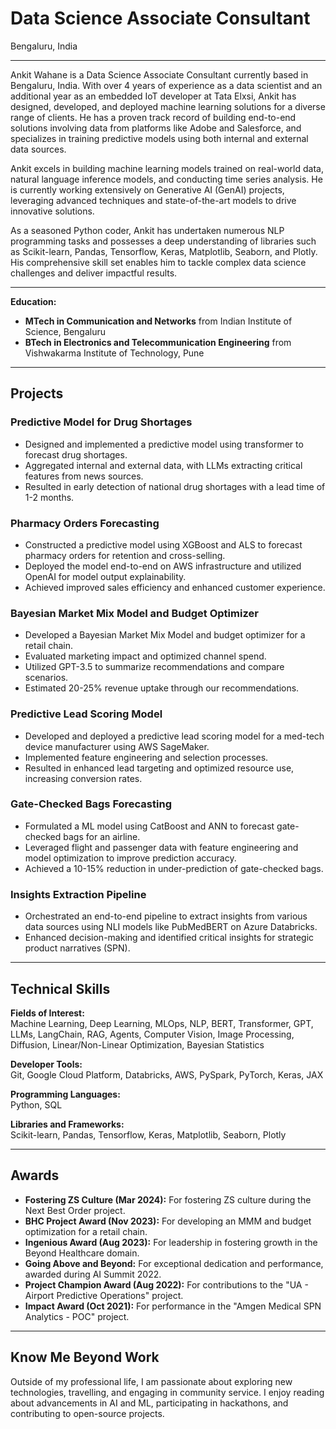 # Data Science Associate Consultant
Bengaluru, India

---

Ankit Wahane is a Data Science Associate Consultant currently based in Bengaluru, India. With over 4 years of experience as a data scientist and an additional year as an embedded IoT developer at Tata Elxsi, Ankit has designed, developed, and deployed machine learning solutions for a diverse range of clients. He has a proven track record of building end-to-end solutions involving data from platforms like Adobe and Salesforce, and specializes in training predictive models using both internal and external data sources.

Ankit excels in building machine learning models trained on real-world data, natural language inference models, and conducting time series analysis. He is currently working extensively on Generative AI (GenAI) projects, leveraging advanced techniques and state-of-the-art models to drive innovative solutions.

As a seasoned Python coder, Ankit has undertaken numerous NLP programming tasks and possesses a deep understanding of libraries such as Scikit-learn, Pandas, Tensorflow, Keras, Matplotlib, Seaborn, and Plotly. His comprehensive skill set enables him to tackle complex data science challenges and deliver impactful results.

---

**Education:**

- **MTech in Communication and Networks** from Indian Institute of Science, Bengaluru
- **BTech in Electronics and Telecommunication Engineering** from Vishwakarma Institute of Technology, Pune

---
## Projects

### Predictive Model for Drug Shortages
- Designed and implemented a predictive model using transformer to forecast drug shortages.
- Aggregated internal and external data, with LLMs extracting critical features from news sources.
- Resulted in early detection of national drug shortages with a lead time of 1-2 months.

### Pharmacy Orders Forecasting
- Constructed a predictive model using XGBoost and ALS to forecast pharmacy orders for retention and cross-selling.
- Deployed the model end-to-end on AWS infrastructure and utilized OpenAI for model output explainability.
- Achieved improved sales efficiency and enhanced customer experience.

### Bayesian Market Mix Model and Budget Optimizer
- Developed a Bayesian Market Mix Model and budget optimizer for a retail chain.
- Evaluated marketing impact and optimized channel spend.
- Utilized GPT-3.5 to summarize recommendations and compare scenarios.
- Estimated 20-25% revenue uptake through our recommendations.

### Predictive Lead Scoring Model
- Developed and deployed a predictive lead scoring model for a med-tech device manufacturer using AWS SageMaker.
- Implemented feature engineering and selection processes.
- Resulted in enhanced lead targeting and optimized resource use, increasing conversion rates.

### Gate-Checked Bags Forecasting
- Formulated a ML model using CatBoost and ANN to forecast gate-checked bags for an airline.
- Leveraged flight and passenger data with feature engineering and model optimization to improve prediction accuracy.
- Achieved a 10-15% reduction in under-prediction of gate-checked bags.

### Insights Extraction Pipeline
- Orchestrated an end-to-end pipeline to extract insights from various data sources using NLI models like PubMedBERT on Azure Databricks.
- Enhanced decision-making and identified critical insights for strategic product narratives (SPN).

---
## Technical Skills

**Fields of Interest:**  
Machine Learning, Deep Learning, MLOps, NLP, BERT, Transformer, GPT, LLMs, LangChain, RAG, Agents, Computer Vision, Image Processing, Diffusion, Linear/Non-Linear Optimization, Bayesian Statistics

**Developer Tools:**  
Git, Google Cloud Platform, Databricks, AWS, PySpark, PyTorch, Keras, JAX

**Programming Languages:**  
Python, SQL

**Libraries and Frameworks:**  
Scikit-learn, Pandas, Tensorflow, Keras, Matplotlib, Seaborn, Plotly

---
## Awards

- **Fostering ZS Culture (Mar 2024):** For fostering ZS culture during the Next Best Order project.
- **BHC Project Award (Nov 2023):** For developing an MMM and budget optimization for a retail chain.
- **Ingenious Award (Aug 2023):** For leadership in fostering growth in the Beyond Healthcare domain.
- **Going Above and Beyond:** For exceptional dedication and performance, awarded during AI Summit 2022.
- **Project Champion Award (Aug 2022):** For contributions to the "UA - Airport Predictive Operations" project.
- **Impact Award (Oct 2021):** For performance in the "Amgen Medical SPN Analytics - POC" project.

---

## Know Me Beyond Work

Outside of my professional life, I am passionate about exploring new technologies, travelling, and engaging in community service. I enjoy reading about advancements in AI and ML, participating in hackathons, and contributing to open-source projects.

